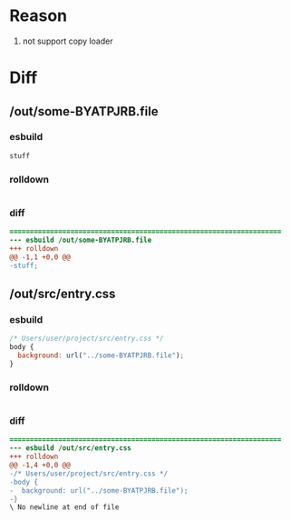 # Reason
1. not support copy loader
# Diff
## /out/some-BYATPJRB.file
### esbuild
```js
stuff
```
### rolldown
```js

```
### diff
```diff
===================================================================
--- esbuild	/out/some-BYATPJRB.file
+++ rolldown	
@@ -1,1 +0,0 @@
-stuff;

```
## /out/src/entry.css
### esbuild
```js
/* Users/user/project/src/entry.css */
body {
  background: url("../some-BYATPJRB.file");
}
```
### rolldown
```js

```
### diff
```diff
===================================================================
--- esbuild	/out/src/entry.css
+++ rolldown	
@@ -1,4 +0,0 @@
-/* Users/user/project/src/entry.css */
-body {
-  background: url("../some-BYATPJRB.file");
-}
\ No newline at end of file

```